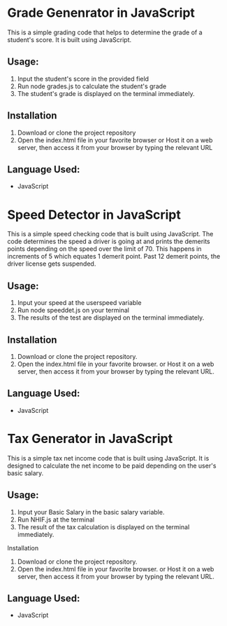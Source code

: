 # Grade Genenrator in JavaScript
This is a simple grading code that helps to determine the grade of a student's score. It is built using JavaScript.

## Usage:
1. Input the student's score in the provided field
2. Run node grades.js to calculate the student's grade
3. The student's grade is displayed on the terminal immediately.

## Installation
1. Download or clone the project repository
2. Open the index.html file in your favorite browser
   or Host it on a web server, then access it from your browser by typing the relevant URL

## Language Used:
- JavaScript

# Speed Detector in JavaScript
This is a simple speed checking code that is built using JavaScript. The code determines the speed a driver is going at and prints the demerits points depending on the speed over the limit of 70. This happens in increments of 5 which equates 1 demerit point.
Past 12 demerit points, the driver license gets suspended.

## Usage:
1. Input your speed at the userspeed variable 
2. Run node speeddet.js on your terminal
3. The results of the test are displayed on the terminal immediately.

## Installation
1. Download or clone the project repository.
2. Open the index.html file in your favorite browser.
   or Host it on a web server, then access it from your browser by typing the relevant URL.

## Language Used:
- JavaScript

# Tax Generator in JavaScript
This is a simple tax net income code that is built using JavaScript. It is designed to calculate the net income to be paid depending on the user's basic salary.

## Usage:
1. Input your Basic  Salary in the basic salary variable.
2. Run NHIF.js at the terminal
3. The result of the tax calculation is displayed on the terminal immediately.

 Installation
1. Download or clone the project repository.
2. Open the index.html file in your favorite browser.
   or Host it on a web server, then access it from your browser by typing the relevant URL.

## Language Used:
- JavaScript 